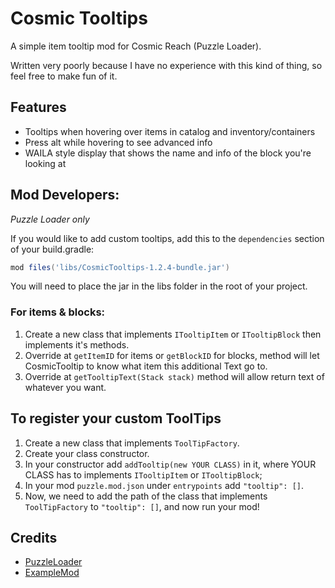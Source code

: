 # Cosmic Tooltips

A simple item tooltip mod for Cosmic Reach (Puzzle Loader).

Written very poorly because I have no experience with this kind of thing, so feel free to make fun of it.

## Features
- Tooltips when hovering over items in catalog and inventory/containers
- Press alt while hovering to see advanced info
- WAILA style display that shows the name and info of the block you're looking at

## Mod Developers:
*Puzzle Loader only*


If you would like to add custom tooltips, add this to the `dependencies` section of your build.gradle:
```gradle
mod files('libs/CosmicTooltips-1.2.4-bundle.jar')
```
You will need to place the jar in the libs folder in the root of your project.

### For items & blocks:
1. Create a new class that implements `ITooltipItem` or `ITooltipBlock` then implements it's methods.
2. Override at `getItemID` for items or `getBlockID` for blocks, method will let CosmicTooltip to know what item this additional Text go to.
3. Override at `getTooltipText(Stack stack)` method will allow return text of whatever you want.

## To register your custom ToolTips
1. Create a new class that implements `ToolTipFactory`.
2. Create your class constructor.
3. In your constructor add `addTooltip(new YOUR CLASS)` in it, where YOUR CLASS has to implements `ITooltipItem` or `ITooltipBlock`;
4. In your mod `puzzle.mod.json` under `entrypoints` add `"tooltip": []`.
5. Now, we need to add the path of the class that implements `ToolTipFactory` to `"tooltip": []`, and now run your mod!

## Credits

- [PuzzleLoader](https://github.com/PuzzleLoader/PuzzleLoader)
- [ExampleMod](https://github.com/PuzzleLoader/ExampleMod)
